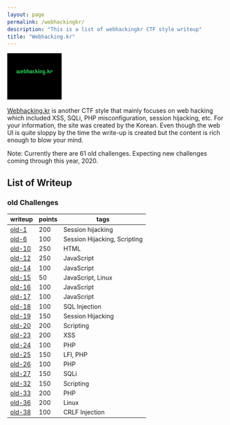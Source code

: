 ```yaml
---
layout: page
permalink: /webhackingkr/
description: "This is a list of webhackingkr CTF style writeup"
title: "Webhacking.kr"
---
```


<img alt="logo" src="/assets/images/webhackingkr/logo.png" width="25%" />

[Webhacking.kr](https://webhacking.kr/) is another CTF style that mainly focuses on web hacking which included XSS, SQLi, PHP misconfiguration, session hijacking, etc. For your information, the site was created by the Korean. Even though the web UI is quite sloppy by the time the write-up is created but the content is rich enough to blow your mind.

Note: Currently there are 61 old challenges. Expecting new challenges coming through this year, 2020.

## List of Writeup

### old Challenges

writeup | points | tags
--------|-------|-------
[old-1](/posts/webhackingkr/old-1) | 200 | Session hijacking
[old-6](/posts/webhackingkr/old-6) | 100 | Session Hijacking, Scripting
[old-10](/posts/webhackingkr/old-10) | 250 | HTML
[old-12](/posts/webhackingkr/old-12) | 250 | JavaScript
[old-14](/posts/webhackingkr/old-14) | 100 | JavaScript
[old-15](/posts/webhackingkr/old-15) | 50 | JavaScript, Linux
[old-16](/posts/webhackingkr/old-16) | 100 | JavaScript
[old-17](/posts/webhackingkr/old-17) | 100 | JavaScript
[old-18](/posts/webhackingkr/old-18) | 100 | SQL Injection
[old-19](/posts/webhackingkr/old-19) | 150 | Session Hijacking
[old-20](/posts/webhackingkr/old-20) | 200 | Scripting
[old-23](/posts/webhackingkr/old-23) | 200 | XSS
[old-24](/posts/webhackingkr/old-24) | 100 | PHP
[old-25](/posts/webhackingkr/old-25) | 150 | LFI, PHP
[old-26](/posts/webhackingkr/old-26) | 100 | PHP
[old-27](/posts/webhackingkr/old-27) | 150 | SQLi
[old-32](/posts/webhackingkr/old-32) | 150 | Scripting
[old-33](/posts/webhackingkr/old-33) | 200 | PHP
[old-36](/posts/webhackingkr/old-36) | 200 | Linux
[old-38](/posts/webhackingkr/old-38) | 100 | CRLF Injection
